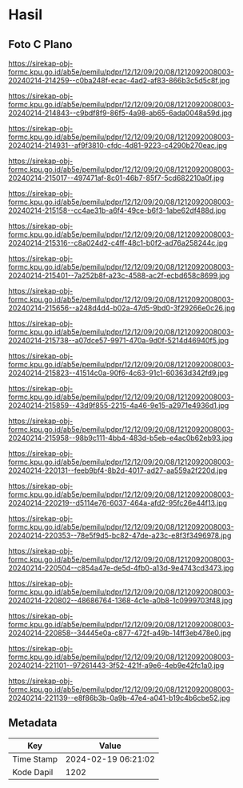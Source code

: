 # Hasil

## Foto C Plano

https://sirekap-obj-formc.kpu.go.id/ab5e/pemilu/pdpr/12/12/09/20/08/1212092008003-20240214-214259--c0ba248f-ecac-4ad2-af83-866b3c5d5c8f.jpg

https://sirekap-obj-formc.kpu.go.id/ab5e/pemilu/pdpr/12/12/09/20/08/1212092008003-20240214-214843--c9bdf8f9-86f5-4a98-ab65-6ada0048a59d.jpg

https://sirekap-obj-formc.kpu.go.id/ab5e/pemilu/pdpr/12/12/09/20/08/1212092008003-20240214-214931--af9f3810-cfdc-4d81-9223-c4290b270eac.jpg

https://sirekap-obj-formc.kpu.go.id/ab5e/pemilu/pdpr/12/12/09/20/08/1212092008003-20240214-215017--497471af-8c01-46b7-85f7-5cd682210a0f.jpg

https://sirekap-obj-formc.kpu.go.id/ab5e/pemilu/pdpr/12/12/09/20/08/1212092008003-20240214-215158--cc4ae31b-a6f4-49ce-b6f3-1abe62df488d.jpg

https://sirekap-obj-formc.kpu.go.id/ab5e/pemilu/pdpr/12/12/09/20/08/1212092008003-20240214-215316--c8a024d2-c4ff-48c1-b0f2-ad76a258244c.jpg

https://sirekap-obj-formc.kpu.go.id/ab5e/pemilu/pdpr/12/12/09/20/08/1212092008003-20240214-215401--7a252b8f-a23c-4588-ac2f-ecbd658c8699.jpg

https://sirekap-obj-formc.kpu.go.id/ab5e/pemilu/pdpr/12/12/09/20/08/1212092008003-20240214-215656--a248d4d4-b02a-47d5-9bd0-3f29266e0c26.jpg

https://sirekap-obj-formc.kpu.go.id/ab5e/pemilu/pdpr/12/12/09/20/08/1212092008003-20240214-215738--a07dce57-9971-470a-9d0f-5214d46940f5.jpg

https://sirekap-obj-formc.kpu.go.id/ab5e/pemilu/pdpr/12/12/09/20/08/1212092008003-20240214-215823--41514c0a-90f6-4c63-91c1-60363d342fd9.jpg

https://sirekap-obj-formc.kpu.go.id/ab5e/pemilu/pdpr/12/12/09/20/08/1212092008003-20240214-215859--43d9f855-2215-4a46-9e15-a2971e4936d1.jpg

https://sirekap-obj-formc.kpu.go.id/ab5e/pemilu/pdpr/12/12/09/20/08/1212092008003-20240214-215958--98b9c111-4bb4-483d-b5eb-e4ac0b62eb93.jpg

https://sirekap-obj-formc.kpu.go.id/ab5e/pemilu/pdpr/12/12/09/20/08/1212092008003-20240214-220131--feeb9bf4-8b2d-4017-ad27-aa559a2f220d.jpg

https://sirekap-obj-formc.kpu.go.id/ab5e/pemilu/pdpr/12/12/09/20/08/1212092008003-20240214-220219--d5114e76-6037-464a-afd2-95fc26e44f13.jpg

https://sirekap-obj-formc.kpu.go.id/ab5e/pemilu/pdpr/12/12/09/20/08/1212092008003-20240214-220353--78e5f9d5-bc82-47de-a23c-e8f3f3496978.jpg

https://sirekap-obj-formc.kpu.go.id/ab5e/pemilu/pdpr/12/12/09/20/08/1212092008003-20240214-220504--c854a47e-de5d-4fb0-a13d-9e4743cd3473.jpg

https://sirekap-obj-formc.kpu.go.id/ab5e/pemilu/pdpr/12/12/09/20/08/1212092008003-20240214-220802--48686764-1368-4c1e-a0b8-1c0999703f48.jpg

https://sirekap-obj-formc.kpu.go.id/ab5e/pemilu/pdpr/12/12/09/20/08/1212092008003-20240214-220858--34445e0a-c877-472f-a49b-14ff3eb478e0.jpg

https://sirekap-obj-formc.kpu.go.id/ab5e/pemilu/pdpr/12/12/09/20/08/1212092008003-20240214-221101--97261443-3f52-421f-a9e6-4eb9e42fc1a0.jpg

https://sirekap-obj-formc.kpu.go.id/ab5e/pemilu/pdpr/12/12/09/20/08/1212092008003-20240214-221139--e8f86b3b-0a9b-47e4-a041-b19c4b6cbe52.jpg


## Metadata

| Key        | Value               |
| ---------- | ------------------- |
| Time Stamp | 2024-02-19 06:21:02 |
| Kode Dapil | 1202                |



